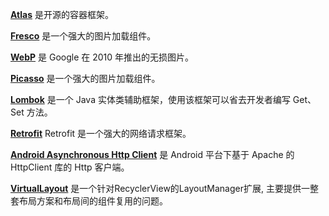 **[Atlas](http://atlas.taobao.org/index.html)** 是开源的容器框架。

**[Fresco](https://www.fresco-cn.org/)** 是一个强大的图片加载组件。

**[WebP](https://developers.google.com/speed/webp/)** 是 Google 在 2010 年推出的无损图片。

**[Picasso](https://futurestud.io/tutorials/picasso-getting-started-simple-loading)** 是一个强大的图片加载组件。

**[Lombok](https://projectlombok.org/)** 是一个 Java 实体类辅助框架，使用该框架可以省去开发者编写 Get、Set 方法。

**[Retrofit](http://square.github.io/retrofit/)** Retrofit 是一个强大的网络请求框架。

**[Android Asynchronous Http Client](http://loopj.com/android-async-http/)** 是 Android 平台下基于 Apache 的 HttpClient 库的 Http 客户端。

**[VirtualLayout](https://github.com/alibaba/vlayout)** 是一个针对RecyclerView的LayoutManager扩展, 主要提供一整套布局方案和布局间的组件复用的问题。
